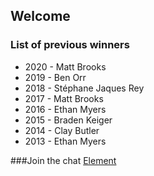 ## Welcome

### List of previous winners

- 2020 - Matt Brooks
- 2019 - Ben Orr
- 2018 - Stéphane Jaques Rey
- 2017 - Matt Brooks
- 2016 - Ethan Myers
- 2015 - Braden Keiger
- 2014 - Clay Butler
- 2013 - Ethan Myers

###Join the chat
[Element](https://element.tbabit.com/)
